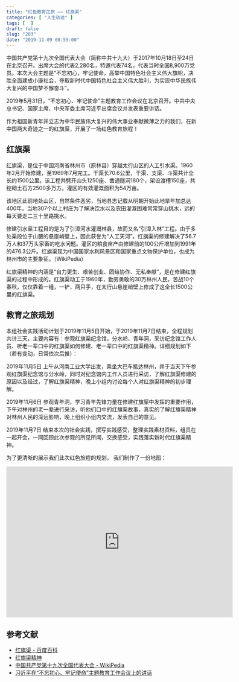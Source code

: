 ```yaml
---
title: "红色教育之旅 —— 红旗渠"
categories: [ "人生轨迹" ]
tags: [  ]
draft: false
slug: "203"
date: "2019-11-09 08:55:00"
---
```


中国共产党第十九次全国代表大会（简称中共十九大）于2017年10月18日至24日在北京召开。出席大会的代表2,280名，特邀代表74名，代表当时全国8,900万党员。本次大会主题是“不忘初心，牢记使命，高举中国特色社会主义伟大旗帜，决胜全面建成小康社会，夺取新时代中国特色社会主义伟大胜利，为实现中华民族伟大复兴的中国梦不懈奋斗”。

2019年5月31日，“不忘初心、牢记使命”主题教育工作会议在北京召开。中共中央总书记、国家主席、中央军委主席习近平出席会议并发表重要讲话。 

作为祖国新青年并立志为中华民族伟大复兴的伟大事业奉献微薄之力的我们，在新中国两大奇迹之一的红旗渠，开展了一场红色教育旅程！

## 红旗渠

红旗渠，是位于中国河南省林州市（原林县）穿越太行山区的人工引水渠。1960年2月开始修建，至1969年7月完工。干渠长70.6公里，干渠、支渠、斗渠共计全长约1500公里。该工程共劈开山头1250座、凿通隧洞180个，架设渡槽150座，共挖砌土石方2500多万方。灌区的有效灌溉面积为54万亩。

该地区此前地处山区，自然条件恶劣，当地县志记载从明朝开始此地旱年加总达400年。当地307个以上村庄为了解决饮水以及农田灌溉困难常常穿山挑水，远的每天要走二三十里路挑水。

修建引水渠工程目的是为了引漳河水灌溉林县，故而又名“引漳入林”工程。由于多处渠段位于山腰的悬崖峭壁上，因此获誉为“人工天河”。红旗渠的修建解决了56.7万人和37万头家畜的吃水问题。灌区的粮食亩产由修建前的100公斤增加到1991年的476.3公斤。红旗渠现为中国国家水利风景区和国家重点文物保护单位，也成为林州市的主要象征。（WikiPedia）

红旗渠精神的内涵是“自力更生、艰苦创业、团结协作、无私奉献”，是在修建红旗渠的过程中形成的。红旗渠动工于1960年，勤劳勇敢的30万林州人民，苦战10个春秋，仅仅靠着一锤，一铲，两只手，在太行山悬崖峭壁上修成了这全长1500公里的红旗渠。

## 教育之旅规划

本组社会实践活动计划于2019年11月5日开始，于2019年11月7日结束，全程规划共计三天。主要内容有：参观红旗渠纪念馆，分水岭、青年洞，采访纪念馆工作人员、听老一辈口中的红旗渠如何修建、老一辈口中的红旗渠精神。详细规划如下（若有变动，日常依次后推）：

2019年11月5日
上午从河南工业大学出发，乘坐大巴车抵达林州，并于当天下午参观红旗渠纪念馆与分水岭，同时对纪念馆内工作人员进行采访，了解红旗渠修建的原因以及经过，了解红旗渠精神，晚上小组内讨论每个人对红旗渠精神的初步理解。

2019年11月6日
参观青年洞，学习青年先锋力量在修建红旗渠中发挥的重要作用，下午对林州的老一辈进行采访，听他们口中的红旗渠故事，真实的了解红旗渠精神对林州人民的深远影响，晚上组织小组内交流，发表自己的意见。

2019年11月7日
结束本次的社会实践，撰写实践感受，整理实践素材资料，组员在一起开会，一同回顾此次参观的所见所闻，交换感受，实践落实新时代红旗渠精神。

为了更清晰的展示我们此次红色旅程的规划， 我们制作了一份地图：


<iframe  width='600' height='400' frameBorder='0' src='https://share.dituhui.com/?&key=9af082cf6d6645eba8f0f6ce0ab46cf2&t=1573260977755'></iframe>

## 参考文献

 - [红旗渠 - 百度百科](https://baike.baidu.com/item/红旗渠/34502)
 - [红旗渠精神](https://baike.baidu.com/item/红旗渠精神)
 - [中国共产党第十九次全国代表大会 - WikiPedia](https://zh.wikipedia.org/wiki/中国共产党第十九次全国代表大会)
 - [习近平在“不忘初心、牢记使命”主题教育工作会议上的讲话](http://www.xinhuanet.com/politics/leaders/2019-06/30/c_1124690900.htm)
